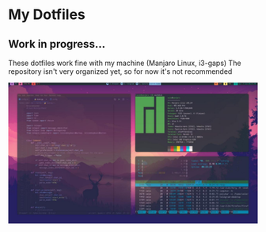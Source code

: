 # My Dotfiles

## Work in progress...
These dotfiles work fine with my machine (Manjaro Linux, i3-gaps)
The repository isn't very organized yet, so for now it's not recommended

![Screenshot](./assets/screenshot.jpg)
